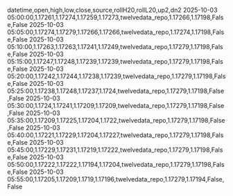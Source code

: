 datetime,open,high,low,close,source,rollH20,rollL20,up2,dn2
2025-10-03 05:00:00,1.17261,1.17274,1.17259,1.17273,twelvedata_repo,1.17266,1.17198,False,False
2025-10-03 05:05:00,1.17274,1.17279,1.17266,1.17266,twelvedata_repo,1.17274,1.17198,False,False
2025-10-03 05:10:00,1.17263,1.17263,1.17241,1.17249,twelvedata_repo,1.17279,1.17198,False,False
2025-10-03 05:15:00,1.17247,1.17248,1.17239,1.17239,twelvedata_repo,1.17279,1.17198,False,False
2025-10-03 05:20:00,1.17242,1.17244,1.17238,1.17239,twelvedata_repo,1.17279,1.17198,False,False
2025-10-03 05:25:00,1.17238,1.17248,1.17237,1.1724,twelvedata_repo,1.17279,1.17198,False,False
2025-10-03 05:30:00,1.1724,1.17241,1.17209,1.17209,twelvedata_repo,1.17279,1.17198,False,False
2025-10-03 05:35:00,1.17209,1.17225,1.17204,1.1722,twelvedata_repo,1.17279,1.17198,False,False
2025-10-03 05:40:00,1.17221,1.17229,1.17204,1.17227,twelvedata_repo,1.17279,1.17198,False,False
2025-10-03 05:45:00,1.17229,1.17231,1.17219,1.17222,twelvedata_repo,1.17279,1.17198,False,False
2025-10-03 05:50:00,1.17222,1.17222,1.17194,1.17204,twelvedata_repo,1.17279,1.17198,False,False
2025-10-03 05:55:00,1.17205,1.17209,1.1719,1.17196,twelvedata_repo,1.17279,1.17194,False,False
